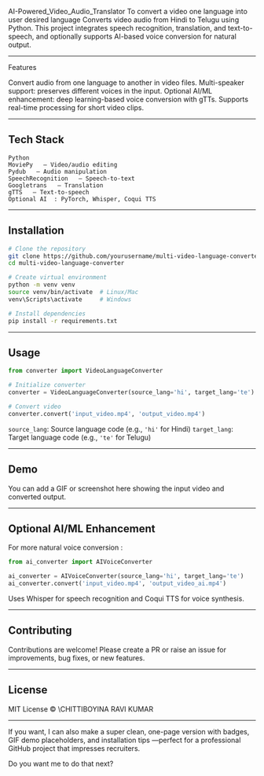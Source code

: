 AI-Powered_Video_Audio_Translator
To convert a video one language into user desired language
Converts video audio from Hindi to Telugu using Python. This project integrates speech recognition, translation, and text-to-speech, and optionally supports AI-based voice conversion for natural output.

---

 Features

  Convert audio from one language to another in video files.
  Multi-speaker support: preserves different voices in the input.
  Optional AI/ML enhancement: deep learning-based voice conversion with gTTs.
  Supports real-time processing for short video clips.

---

## Tech Stack

    Python  
    MoviePy   – Video/audio editing
    Pydub   – Audio manipulation
    SpeechRecognition   – Speech-to-text
    Googletrans   – Translation
    gTTS   – Text-to-speech
    Optional AI  : PyTorch, Whisper, Coqui TTS

---

## Installation

```bash
# Clone the repository
git clone https://github.com/yourusername/multi-video-language-converter.git
cd multi-video-language-converter

# Create virtual environment
python -m venv venv
source venv/bin/activate  # Linux/Mac
venv\Scripts\activate     # Windows

# Install dependencies
pip install -r requirements.txt
```

---

## Usage

```python
from converter import VideoLanguageConverter

# Initialize converter
converter = VideoLanguageConverter(source_lang='hi', target_lang='te')

# Convert video
converter.convert('input_video.mp4', 'output_video.mp4')
```

  `source_lang`: Source language code (e.g., `'hi'` for Hindi)
  `target_lang`: Target language code (e.g., `'te'` for Telugu)

---

## Demo

You can add a GIF or screenshot here showing the input video and converted output.

---

## Optional AI/ML Enhancement

For   more natural voice conversion  :

```python
from ai_converter import AIVoiceConverter

ai_converter = AIVoiceConverter(source_lang='hi', target_lang='te')
ai_converter.convert('input_video.mp4', 'output_video_ai.mp4')
```

  Uses   Whisper   for speech recognition and   Coqui TTS   for voice synthesis.

---

## Contributing

Contributions are welcome! Please create a PR or raise an issue for improvements, bug fixes, or new features.

---

## License

MIT License © \CHITTIBOYINA RAVI KUMAR

---

If you want, I can   also make a super clean, one-page version with badges, GIF demo placeholders, and installation tips  —perfect for a professional GitHub project that impresses recruiters.

Do you want me to do that next?
